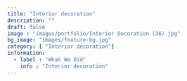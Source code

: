 ```yaml
---
title: "Interior decoration"
description: ""
draft: false
image : "images/portfolio/Interior Decoration (36).jpg"
bg_image: "images/feature-bg.jpg"
category: [ "Interior decoration"]
information:
  - label : "What We Did"
    info : "Interior decoration"
---
```




